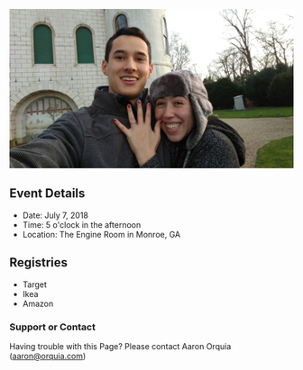 ![engagement]( assets/placeholder.jpg )

## Event Details
- Date: July 7, 2018
- Time: 5 o'clock in the afternoon
- Location: The Engine Room in Monroe, GA

## Registries
- Target
- Ikea
- Amazon

### Support or Contact

Having trouble with this Page? Please contact Aaron Orquia (aaron@orquia.com)
